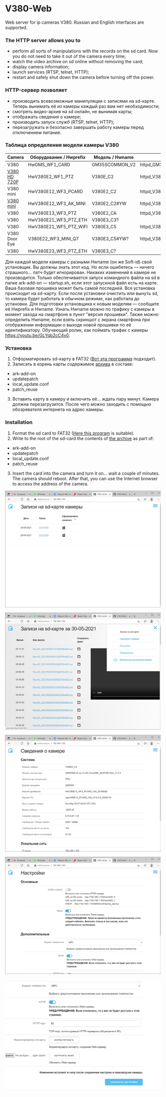 # V380-Web
Web server for ip cameras V380. Russian and English interfaces are supported.  
### The HTTP server allows you to
- perform all sorts of manipulations with the records on the sd card. Now you do not need to take it out of the camera every time;
- watch the video archive on sd online without removing the card;
- display camera information;
- launch services (RTSP, telnet, HTTP);
- restart and safely shut down the camera before turning off the power.  
### HTTP-сервер позволяет
- производить всевозможные манипуляции с записями на sd-карте. Теперь вынимать её из камеры каждый раз вам нет необходимости;
- смотреть видео-архив на sd онлайн, не вынимая карты;
- отображать сведения о камере;
- производить запуск служб (RTSP, telnet, HTTP);
- перезагружать и безопасно завершать работу камеры перед отключением питания.
### Таблица определения модели камеры V380
| Camera | Оборудование / Hwprefix | Модель / Hwname | Установщик / Installer |
| --- | --- | --- | --- |
| V380 | HwGMS_WF1_CARD | GM35SCOMMON_V2 | httpd_GM35SCOMMON_V2_v20210530.zip |
| [V380 HD 720P](https://aliexpress.ru/item/33010593004.html) | HwV380E2_WF1_PTZ | V380E_C2 | httpd_V380E_C2_v20210614.zip |
| V380 mini | HwV380E12_WF3_PCARD | V380E2_C2 | httpd_V380E2_C2_v20210530.zip |
| [V380 mini](https://aliexpress.ru/item/4000944546368.html) | HwV380E12_WF3_AK_MINI | V380E2_C2#YW | httpd_V380E2_C2.YW_v20210614.zip |
| V380 | HwV380E13_WF3_PTZ | V380E2_CA | httpd_V380E2_CA_v20210612.zip |
| V380 | HwV380E21_WF3_PTZ_ETH | V380E3_C3? |  |
| V380 | HwV380E21_WF5_PTZ_WIFI | V380E3_C5 | httpd_V380E3_C5_v20210607.zip |
| V380 Door Eye | V380E22_WF3_MINI_Q7 | V380E3_C5#YW? | httpd_V380E3_C5.YW_v20210614.zip? |
| V380 | HwV380E23_WF3_PTZ_ETH | V380E3_C? |  |

Для каждой модели камеры с разными Hwname (он же Soft-id) свой установщик. Вы должны знать этот код. Но если ошибетесь — ничего страшного... патч будет игнорирован. Никаких изменений в камере не производится. Только обеспечивается запуск командного файла на sd в папке ark-add-on — startup.sh, если этот запускной файл есть на карте. Ваша базовая прошивка может быть самой последней. Вся установка происходит на sd-карту. Если после установки очистить или вынуть sd, то камера будет работать в обычном режиме, как работала до установки. Для подготовки установщика к новым моделям — сообщите её Hwprefix и Hwname. Узнать Hwname можно по трафику с камеры в момент захода на смартфоне в пункт "версия прошивки". Также можно определить Hwname, если взять скриншот с экрана смартфона при отображении информации о выходе новой прошивки по её идентификатору. Обучающий ролик, как поймать трафик с камеры https://youtu.be/GLYqb2cC4y0.
### Установка
1. Отформатировать sd-карту в FAT32 ([Вот эта программа](http://ridgecrop.co.uk/index.htm?guiformat.htm) подходит).
2. Записать в корень карты содержимое [архива](https://github.com/Arkady23/V380-Web/releases/tag/20210530) в составе:
- ark-add-on
- updatepatch
- local_update.conf
- patch_reuse
3. Вставить карту в камеру и включить её... ждать пару минут. Камера должна перезагрузится. После чего можно заходить с помощью обозревателя интернета на адрес камеры. 
### Installation
1. Format the sd card to FAT32 ([Here this program](http://ridgecrop.co.uk/index.htm?guiformat.htm) is suitable).
2. Write to the root of the sd-card the contents of [the archive](https://github.com/Arkady23/V380-Web/releases/tag/20210530) as part of:
- ark-add-on
- updatepatch
- local_update.conf
- patch_reuse
3. Insert the card into the camera and turn it on... wait a couple of minutes. The camera should reboot. After that, you can use the Internet browser to access the address of the camera.  

![Просмотр папок с записями](Screenshots/image_2021_05_30T07_36_48_243Z.png?raw=true)  

![Просмотр видео записей за сутки](Screenshots/image_2021_05_30T07_37_52_174Z.png?raw=true)  

![Просмотр сведений о камере](Screenshots/image_2021_05_30T07_38_32_727Z.png?raw=true)  

![Просмотр основных настроек](Screenshots/image_2021_05_30T07_39_06_740Z.png?raw=true)  

![Просмотр дполнительных настроек](Screenshots/image_2021_05_30T07_39_26_478Z.png?raw=true)
